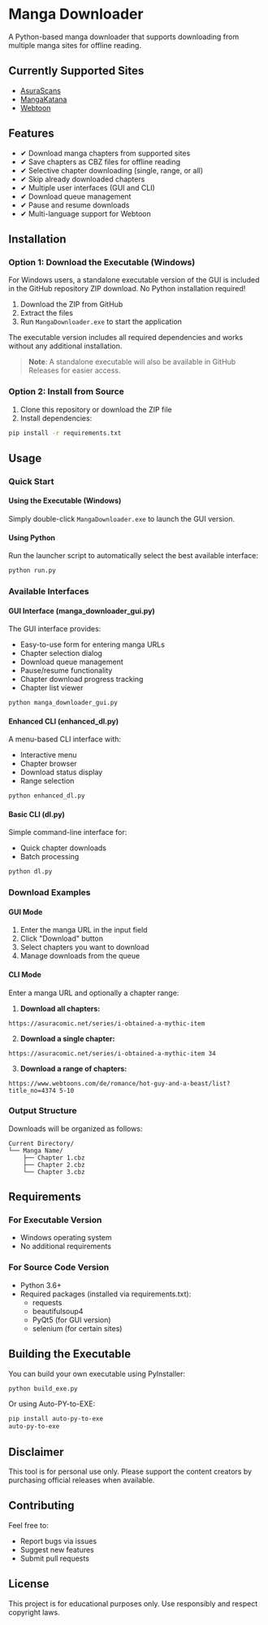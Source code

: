# Manga Downloader

A Python-based manga downloader that supports downloading from multiple manga sites for offline reading.

## Currently Supported Sites

- [AsuraScans](https://asuracomic.net)
- [MangaKatana](https://mangakatana.com)
- [Webtoon](https://www.webtoons.com)

## Features

- ✔ Download manga chapters from supported sites
- ✔ Save chapters as CBZ files for offline reading
- ✔ Selective chapter downloading (single, range, or all)
- ✔ Skip already downloaded chapters
- ✔ Multiple user interfaces (GUI and CLI)
- ✔ Download queue management
- ✔ Pause and resume downloads
- ✔ Multi-language support for Webtoon

## Installation

### Option 1: Download the Executable (Windows)

For Windows users, a standalone executable version of the GUI is included in the GitHub repository ZIP download. No Python installation required!

1. Download the ZIP from GitHub
2. Extract the files
3. Run `MangaDownloader.exe` to start the application

The executable version includes all required dependencies and works without any additional installation.

> **Note**: A standalone executable will also be available in GitHub Releases for easier access.

### Option 2: Install from Source

1. Clone this repository or download the ZIP file
2. Install dependencies:
```bash
pip install -r requirements.txt
```

## Usage

### Quick Start

#### Using the Executable (Windows)
Simply double-click `MangaDownloader.exe` to launch the GUI version.

#### Using Python
Run the launcher script to automatically select the best available interface:
```bash
python run.py
```

### Available Interfaces

#### GUI Interface (manga_downloader_gui.py)

The GUI interface provides:
- Easy-to-use form for entering manga URLs
- Chapter selection dialog
- Download queue management
- Pause/resume functionality
- Chapter download progress tracking
- Chapter list viewer

```bash
python manga_downloader_gui.py
```

#### Enhanced CLI (enhanced_dl.py)

A menu-based CLI interface with:
- Interactive menu
- Chapter browser
- Download status display
- Range selection

```bash
python enhanced_dl.py
```

#### Basic CLI (dl.py)

Simple command-line interface for:
- Quick chapter downloads
- Batch processing

```bash
python dl.py
```

### Download Examples

#### GUI Mode
1. Enter the manga URL in the input field
2. Click "Download" button
3. Select chapters you want to download
4. Manage downloads from the queue

#### CLI Mode
Enter a manga URL and optionally a chapter range:

1. **Download all chapters:**
```
https://asuracomic.net/series/i-obtained-a-mythic-item
```

2. **Download a single chapter:**
```
https://asuracomic.net/series/i-obtained-a-mythic-item 34
```

3. **Download a range of chapters:**
```
https://www.webtoons.com/de/romance/hot-guy-and-a-beast/list?title_no=4374 5-10
```

### Output Structure

Downloads will be organized as follows:
```
Current Directory/
└── Manga Name/
    ├── Chapter 1.cbz
    ├── Chapter 2.cbz
    └── Chapter 3.cbz
```

## Requirements

### For Executable Version
- Windows operating system
- No additional requirements

### For Source Code Version
- Python 3.6+
- Required packages (installed via requirements.txt):
  - requests
  - beautifulsoup4
  - PyQt5 (for GUI version)
  - selenium (for certain sites)

## Building the Executable

You can build your own executable using PyInstaller:

```bash
python build_exe.py
```

Or using Auto-PY-to-EXE:

```bash
pip install auto-py-to-exe
auto-py-to-exe
```

## Disclaimer

This tool is for personal use only. Please support the content creators by purchasing official releases when available.

## Contributing

Feel free to:
- Report bugs via issues
- Suggest new features
- Submit pull requests

## License

This project is for educational purposes only. Use responsibly and respect copyright laws.
